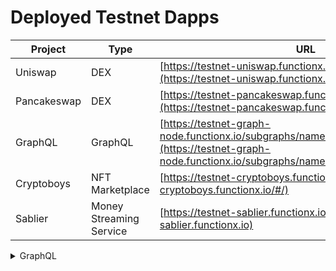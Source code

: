 # Deployed Testnet Dapps

| Project     | Type                    | URL                                                                                                                                                              |
| ----------- | ----------------------- | ---------------------------------------------------------------------------------------------------------------------------------------------------------------- |
| Uniswap     | DEX                     | [https://testnet-uniswap.functionx.io/#/swap](https://testnet-uniswap.functionx.io/#/swap)                                                                       |
| Pancakeswap | DEX                     | [https://testnet-pancakeswap.functionx.io/#/swap](https://testnet-pancakeswap.functionx.io/#/swap)                                                               |
| GraphQL     | GraphQL                 | [https://testnet-graph-node.functionx.io/subgraphs/name/davekaj/uniswap/graphql](https://testnet-graph-node.functionx.io/subgraphs/name/davekaj/uniswap/graphql) |
| Cryptoboys  | NFT Marketplace         | [https://testnet-cryptoboys.functionx.io/#/](https://testnet-cryptoboys.functionx.io/#/)                                                                         |
| Sablier     | Money Streaming Service | [https://testnet-sablier.functionx.io/](https://testnet-sablier.functionx.io)                                                                                    |

<details>

<summary>GraphQL</summary>

MultiCall 0xe02c82C9a1aCFECdFcCfF7Cf82eA5D71117Ce222

Factory 0x30635Ea25C4664C34419D0C0a7D7b6288090Fc2a

Factory-INIT 0x392ae58295c85103a081a8e6641a24c341befd2ed1ef783fd2e9012be722a37d

</details>
